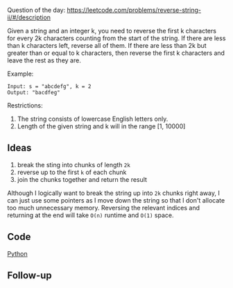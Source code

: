 Question of the day: https://leetcode.com/problems/reverse-string-ii/#/description

Given a string and an integer k, you need to reverse the first k characters
for every 2k characters counting from the start of the string. If there are
less than k characters left, reverse all of them. If there are less than
2k but greater than or equal to k characters, then reverse the first k
characters and leave the rest as they are.

Example:

```
Input: s = "abcdefg", k = 2  
Output: "bacdfeg"  
```

Restrictions:

1. The string consists of lowercase English letters only.  
2. Length of the given string and k will in the range [1, 10000]

## Ideas

1. break the sting into chunks of length `2k`  
2. reverse up to the first `k` of each chunk  
3. join the chunks together and return the result  


Although I logically want to break the string up into `2k` chunks right away,
I can just use some pointers as I move down the string so that I don't allocate
too much unnecessary memory. Reversing the relevant indices and returning at the
end will take `O(n)` runtime and `O(1)` space.

## Code
[Python](./reverseStr.py)

## Follow-up

